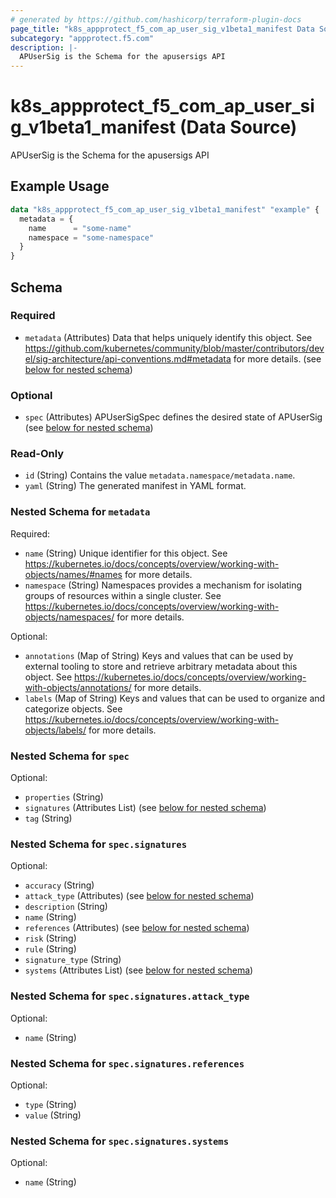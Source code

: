 ```yaml
---
# generated by https://github.com/hashicorp/terraform-plugin-docs
page_title: "k8s_appprotect_f5_com_ap_user_sig_v1beta1_manifest Data Source - terraform-provider-k8s"
subcategory: "appprotect.f5.com"
description: |-
  APUserSig is the Schema for the apusersigs API
---
```


# k8s_appprotect_f5_com_ap_user_sig_v1beta1_manifest (Data Source)

APUserSig is the Schema for the apusersigs API

## Example Usage

```terraform
data "k8s_appprotect_f5_com_ap_user_sig_v1beta1_manifest" "example" {
  metadata = {
    name      = "some-name"
    namespace = "some-namespace"
  }
}
```

<!-- schema generated by tfplugindocs -->
## Schema

### Required

- `metadata` (Attributes) Data that helps uniquely identify this object. See https://github.com/kubernetes/community/blob/master/contributors/devel/sig-architecture/api-conventions.md#metadata for more details. (see [below for nested schema](#nestedatt--metadata))

### Optional

- `spec` (Attributes) APUserSigSpec defines the desired state of APUserSig (see [below for nested schema](#nestedatt--spec))

### Read-Only

- `id` (String) Contains the value `metadata.namespace/metadata.name`.
- `yaml` (String) The generated manifest in YAML format.

<a id="nestedatt--metadata"></a>
### Nested Schema for `metadata`

Required:

- `name` (String) Unique identifier for this object. See https://kubernetes.io/docs/concepts/overview/working-with-objects/names/#names for more details.
- `namespace` (String) Namespaces provides a mechanism for isolating groups of resources within a single cluster. See https://kubernetes.io/docs/concepts/overview/working-with-objects/namespaces/ for more details.

Optional:

- `annotations` (Map of String) Keys and values that can be used by external tooling to store and retrieve arbitrary metadata about this object. See https://kubernetes.io/docs/concepts/overview/working-with-objects/annotations/ for more details.
- `labels` (Map of String) Keys and values that can be used to organize and categorize objects. See https://kubernetes.io/docs/concepts/overview/working-with-objects/labels/ for more details.


<a id="nestedatt--spec"></a>
### Nested Schema for `spec`

Optional:

- `properties` (String)
- `signatures` (Attributes List) (see [below for nested schema](#nestedatt--spec--signatures))
- `tag` (String)

<a id="nestedatt--spec--signatures"></a>
### Nested Schema for `spec.signatures`

Optional:

- `accuracy` (String)
- `attack_type` (Attributes) (see [below for nested schema](#nestedatt--spec--signatures--attack_type))
- `description` (String)
- `name` (String)
- `references` (Attributes) (see [below for nested schema](#nestedatt--spec--signatures--references))
- `risk` (String)
- `rule` (String)
- `signature_type` (String)
- `systems` (Attributes List) (see [below for nested schema](#nestedatt--spec--signatures--systems))

<a id="nestedatt--spec--signatures--attack_type"></a>
### Nested Schema for `spec.signatures.attack_type`

Optional:

- `name` (String)


<a id="nestedatt--spec--signatures--references"></a>
### Nested Schema for `spec.signatures.references`

Optional:

- `type` (String)
- `value` (String)


<a id="nestedatt--spec--signatures--systems"></a>
### Nested Schema for `spec.signatures.systems`

Optional:

- `name` (String)
